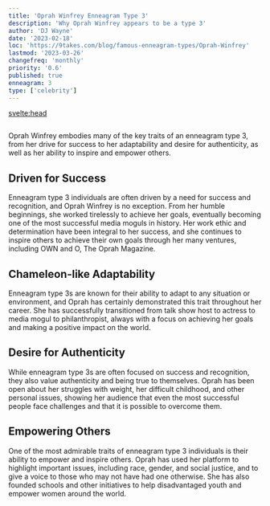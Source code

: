 ```yaml
---
title: 'Oprah Winfrey Enneagram Type 3'
description: 'Why Oprah Winfrey appears to be a type 3'
author: 'DJ Wayne'
date: '2023-02-18'
loc: 'https://9takes.com/blog/famous-enneagram-types/Oprah-Winfrey'
lastmod: '2023-03-26'
changefreq: 'monthly'
priority: '0.6'
published: true
enneagram: 3
type: ['celebrity']
---
```


<svelte:head>

  <meta property="og:image" content="https://9takes.com/types/3s/Oprah-Winfrey.webp" />
  <link rel="canonical" href="https://9takes.com/blog/famous-enneagram-types/Oprah-Winfrey">
</svelte:head>
<script>
	import  PopCard  from "../../lib/components/atoms/PopCard.svelte";
</script>
<div
	style="display: flex;
    justify-content: center;
	"
>
	<PopCard
		image={`/types/3s/${'Oprah-Winfrey'}.webp`}
		showIcon={false}
		text="Oprah Winfrey"
		subtext=""
	/>
</div>

Oprah Winfrey embodies many of the key traits of an enneagram type 3, from her drive for success to her adaptability and desire for authenticity, as well as her ability to inspire and empower others.

## Driven for Success

Enneagram type 3 individuals are often driven by a need for success and recognition, and Oprah Winfrey is no exception. From her humble beginnings, she worked tirelessly to achieve her goals, eventually becoming one of the most successful media moguls in history. Her work ethic and determination have been integral to her success, and she continues to inspire others to achieve their own goals through her many ventures, including OWN and O, The Oprah Magazine.

## Chameleon-like Adaptability

Enneagram type 3s are known for their ability to adapt to any situation or environment, and Oprah has certainly demonstrated this trait throughout her career. She has successfully transitioned from talk show host to actress to media mogul to philanthropist, always with a focus on achieving her goals and making a positive impact on the world.

## Desire for Authenticity

While enneagram type 3s are often focused on success and recognition, they also value authenticity and being true to themselves. Oprah has been open about her struggles with weight, her difficult childhood, and other personal issues, showing her audience that even the most successful people face challenges and that it is possible to overcome them.

## Empowering Others

One of the most admirable traits of enneagram type 3 individuals is their ability to empower and inspire others. Oprah has used her platform to highlight important issues, including race, gender, and social justice, and to give a voice to those who may not have had one otherwise. She has also founded schools and other initiatives to help disadvantaged youth and empower women around the world.
